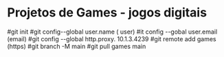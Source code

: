 ﻿# Projetos de Games - jogos digitais
#git init 
#git config--global user.name ( user)
#it config  --gobal  user.email  (email)
#git config --global http.proxy. 10.1.3.4239
#git remote add games (https)
#git  branch  -M main 
#git pull  games main 
